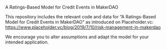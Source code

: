 A Ratings-Based Model for Credit Events in MakerDAO

This repository includes the relevant code and data for “A Ratings-Based Model for Credit Events in MakerDAO” as introduced on Placeholder.vc: https://www.placeholder.vc/blog/2019/7/10/risk-management-in-makerdao

We encourage you to alter assumptions and adapt the model for your intended application.
